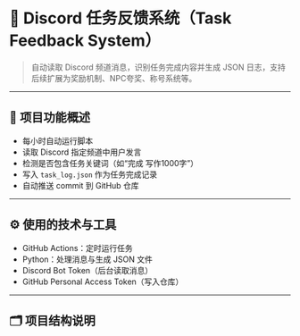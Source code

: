 # 🎯 Discord 任务反馈系统（Task Feedback System）

> 自动读取 Discord 频道消息，识别任务完成内容并生成 JSON 日志，支持后续扩展为奖励机制、NPC夸奖、称号系统等。

---

## 📌 项目功能概述

- 每小时自动运行脚本
- 读取 Discord 指定频道中用户发言
- 检测是否包含任务关键词（如“完成 写作1000字”）
- 写入 `task_log.json` 作为任务完成记录
- 自动推送 commit 到 GitHub 仓库

---

## ⚙️ 使用的技术与工具

- GitHub Actions：定时运行任务
- Python：处理消息与生成 JSON 文件
- Discord Bot Token（后台读取消息）
- GitHub Personal Access Token（写入仓库）

---

## 🗂️ 项目结构说明

